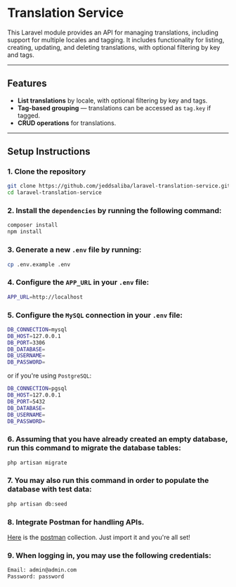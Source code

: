 # Translation Service

This Laravel module provides an API for managing translations, including support for multiple locales and tagging.
It includes functionality for listing, creating, updating, and deleting translations, with optional filtering by key and tags.

---

## Features
- **List translations** by locale, with optional filtering by key and tags.
- **Tag-based grouping** — translations can be accessed as `tag.key` if tagged.
- **CRUD operations** for translations.

---

## Setup Instructions

### 1. Clone the repository
```bash
git clone https://github.com/jeddsaliba/laravel-translation-service.git
cd laravel-translation-service
```

### 2. Install the `dependencies` by running the following command:
```bash
composer install
npm install
```

### 3. Generate a new `.env` file by running:
```bash
cp .env.example .env
```

### 4. Configure the `APP_URL` in your `.env` file:
```bash
APP_URL=http://localhost
```

### 5. Configure the `MySQL` connection in your `.env` file:
```bash
DB_CONNECTION=mysql
DB_HOST=127.0.0.1
DB_PORT=3306
DB_DATABASE=
DB_USERNAME=
DB_PASSWORD=
```

or if you're using `PostgreSQL`:
```bash
DB_CONNECTION=pgsql
DB_HOST=127.0.0.1
DB_PORT=5432
DB_DATABASE=
DB_USERNAME=
DB_PASSWORD=
```

### 6. Assuming that you have already created an empty database, run this command to migrate the database tables:
```bash
php artisan migrate
```

### 7. You may also run this command in order to populate the database with test data:
```bash
php artisan db:seed
```

### 8. Integrate Postman for handling APIs.

[Here](docs/postman/Laravel_Translation_Service_API.postman_collection.json) is the [postman](https://www.postman.com) collection. Just import it and you're all set!

### 9. When logging in, you may use the following credentials:
```bash
Email: admin@admin.com
Password: password
```
